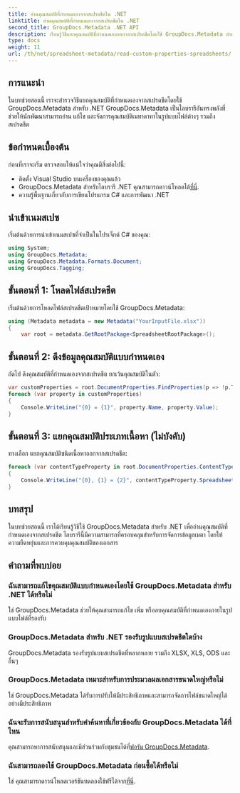 ```yaml
---
title: อ่านคุณสมบัติที่กำหนดเองจากสเปรดชีตใน .NET
linktitle: อ่านคุณสมบัติที่กำหนดเองจากสเปรดชีตใน .NET
second_title: GroupDocs.Metadata .NET API
description: เรียนรู้วิธีแยกคุณสมบัติที่กำหนดเองออกจากสเปรดชีตโดยใช้ GroupDocs.Metadata สำหรับ .NET ปรับปรุงการจัดการข้อมูลเมตาในแอปพลิเคชัน .NET ของคุณ
type: docs
weight: 11
url: /th/net/spreadsheet-metadata/read-custom-properties-spreadsheets/
---
```

## การแนะนำ
ในบทช่วยสอนนี้ เราจะสำรวจวิธีแยกคุณสมบัติที่กำหนดเองจากสเปรดชีตโดยใช้ GroupDocs.Metadata สำหรับ .NET GroupDocs.Metadata เป็นไลบรารีอันทรงพลังที่ช่วยให้นักพัฒนาสามารถอ่าน แก้ไข และจัดการคุณสมบัติเมทาดาทาในรูปแบบไฟล์ต่างๆ รวมถึงสเปรดชีต
## ข้อกำหนดเบื้องต้น
ก่อนที่เราจะเริ่ม ตรวจสอบให้แน่ใจว่าคุณมีสิ่งต่อไปนี้:
- ติดตั้ง Visual Studio บนเครื่องของคุณแล้ว
-  GroupDocs.Metadata สำหรับไลบรารี .NET คุณสามารถดาวน์โหลดได้[ที่นี่](https://releases.groupdocs.com/metadata/net/).
- ความรู้พื้นฐานเกี่ยวกับการเขียนโปรแกรม C# และการพัฒนา .NET

## นำเข้าเนมสเปซ
เริ่มต้นด้วยการนำเข้าเนมสเปซที่จำเป็นในโปรเจ็กต์ C# ของคุณ:
```csharp
using System;
using GroupDocs.Metadata;
using GroupDocs.Metadata.Formats.Document;
using GroupDocs.Tagging;
```
## ขั้นตอนที่ 1: โหลดไฟล์สเปรดชีต
เริ่มต้นด้วยการโหลดไฟล์สเปรดชีตเป้าหมายโดยใช้ GroupDocs.Metadata:
```csharp
using (Metadata metadata = new Metadata("YourInputFile.xlsx"))
{
    var root = metadata.GetRootPackage<SpreadsheetRootPackage>();
```
## ขั้นตอนที่ 2: ดึงข้อมูลคุณสมบัติแบบกำหนดเอง
ถัดไป ดึงคุณสมบัติที่กำหนดเองจากสเปรดชีต ยกเว้นคุณสมบัติในตัว:
```csharp
var customProperties = root.DocumentProperties.FindProperties(p => !p.Tags.Contains(Tags.Document.BuiltIn));
foreach (var property in customProperties)
{
    Console.WriteLine("{0} = {1}", property.Name, property.Value);
}
```
## ขั้นตอนที่ 3: แยกคุณสมบัติประเภทเนื้อหา (ไม่บังคับ)
ทางเลือก แยกคุณสมบัติชนิดเนื้อหาออกจากสเปรดชีต:
```csharp
foreach (var contentTypeProperty in root.DocumentProperties.ContentTypeProperties.ToList())
{
    Console.WriteLine("{0}, {1} = {2}", contentTypeProperty.SpreadsheetPropertyType, contentTypeProperty.Name, contentTypeProperty.SpreadsheetPropertyValue);
}
```

## บทสรุป
ในบทช่วยสอนนี้ เราได้เรียนรู้วิธีใช้ GroupDocs.Metadata สำหรับ .NET เพื่ออ่านคุณสมบัติที่กำหนดเองจากสเปรดชีต ไลบรารีนี้มีความสามารถที่ครอบคลุมสำหรับการจัดการข้อมูลเมตา โดยให้ความยืดหยุ่นและการควบคุมคุณสมบัติของเอกสาร

## คำถามที่พบบ่อย
### ฉันสามารถแก้ไขคุณสมบัติแบบกำหนดเองโดยใช้ GroupDocs.Metadata สำหรับ .NET ได้หรือไม่
ใช่ GroupDocs.Metadata ช่วยให้คุณสามารถแก้ไข เพิ่ม หรือลบคุณสมบัติที่กำหนดเองภายในรูปแบบไฟล์ที่รองรับ
### GroupDocs.Metadata สำหรับ .NET รองรับรูปแบบสเปรดชีตใดบ้าง
GroupDocs.Metadata รองรับรูปแบบสเปรดชีตที่หลากหลาย รวมถึง XLSX, XLS, ODS และอื่นๆ
### GroupDocs.Metadata เหมาะสำหรับการประมวลผลเอกสารขนาดใหญ่หรือไม่
ใช่ GroupDocs.Metadata ได้รับการปรับให้มีประสิทธิภาพและสามารถจัดการไฟล์ขนาดใหญ่ได้อย่างมีประสิทธิภาพ
### ฉันจะรับการสนับสนุนสำหรับคำค้นหาที่เกี่ยวข้องกับ GroupDocs.Metadata ได้ที่ไหน
 คุณสามารถหาการสนับสนุนและมีส่วนร่วมกับชุมชนได้ที่[ฟอรัม GroupDocs.Metadata](https://forum.groupdocs.com/c/metadata/14).
### ฉันสามารถลองใช้ GroupDocs.Metadata ก่อนซื้อได้หรือไม่
 ใช่ คุณสามารถดาวน์โหลดเวอร์ชันทดลองใช้ฟรีได้จาก[ที่นี่](https://releases.groupdocs.com/).